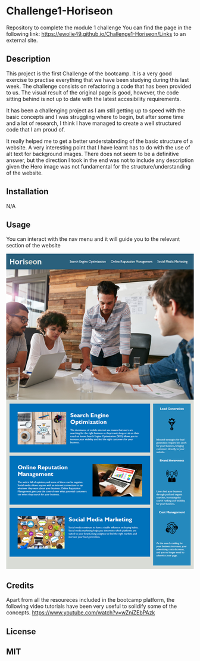 # Challenge1-Horiseon
Repository to complete the module 1 challenge
You can find the page in the following link: https://ewolie49.github.io/Challenge1-Horiseon/Links to an external site.

 <Your-Project-Title>

## Description
This project is the first Challenge of the bootcamp.
It is a very good exercise to practise everything that we have been studying during this last week.
The challenge consists on refactoring a code that has been provided to us. The visual result of the original page is good,
however, the code sitting behind is not up to date with the latest accesibility requirements.

It has been a challenging project as I am still getting up to speed with the basic concepts and I was struggling where to begin,
but after some time and a lot of research, I think I have managed to create a well structured code that I am proud of.

It really helped me to get a better understabnding of the basic structure of a website. 
A very interesting point that I have learnt has to do with the use of alt text for background images. There does not seem to be a definitive answer,
but the direction I took in the end was not to include any description given the Hero image was not fundamental for the structure/understanding of the website.


## Installation

N/A

## Usage

You can interact with the nav menu and it will guide you to the relevant section of the website


 ![Image with the final result of the webpage](assets/images/page.png)
    

## Credits
Apart from all the resoureces included in the bootcamp platform, the following video tutorials have been very useful to solidify some of the concepts.
https://www.youtube.com/watch?v=wZniZEbPAzk

## License

MIT
---
